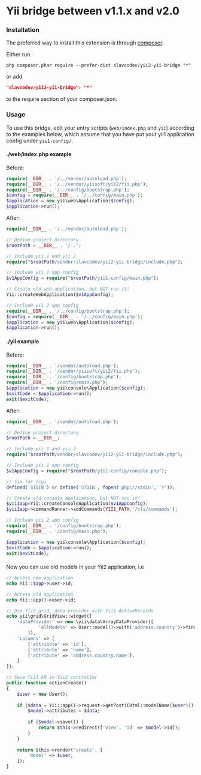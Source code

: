 Yii bridge between v1.1.x and v2.0
==================================

### Installation

The preferred way to install this extension is through [composer](http://getcomposer.org/download/).

Either run

```
php composer.phar require --prefer-dist slavcodev/yii2-yii-bridge "*"
```

or add

```json
"slavcodev/yii2-yii-bridge": "*"
```

to the require section of your composer.json.

### Usage

To use this bridge, edit your entry scripts (`web/index.php` and `yii`) according to the examples below, which assume that you have put your yii1 application config under `yii1-config/`.

#### ./web/index.php example

Before:

```php
require(__DIR__ . '/../vendor/autoload.php');
require(__DIR__ . '/../vendor/yiisoft/yii2/Yii.php');
require(__DIR__ . '/../config/bootstrap.php');
$config = require(__DIR__ . '/../config/main.php');
$application = new yii\web\Application($config);
$application->run();
```

After:

```php
require(__DIR__ . '/../vendor/autoload.php');

// Define project directory
$rootPath = __DIR__ . '/..';

// Include yii 1 and yii 2
require("$rootPath/vendor/slavcodev/yii2-yii-bridge/include.php");

// Include yii 1 app config
$v1AppConfig = require("$rootPath/yii1-config/main.php");

// Create old web application, but NOT run it!
Yii::createWebApplication($v1AppConfig);

// Include yii 2 app config
require(__DIR__ . '/../config/bootstrap.php');
$config = require(__DIR__ . '/../config/main.php');
$application = new yii\web\Application($config);
$application->run();
```

#### ./yii example

Before:

```php
require(__DIR__ . '/vendor/autoload.php');
require(__DIR__ . '/vendor/yiisoft/yii2/Yii.php');
require(__DIR__ . '/config/bootstrap.php');
require(__DIR__ . '/config/main.php');
$application = new yii\console\Application($config);
$exitCode = $application->run();
exit($exitCode);
```

After:

```php
require(__DIR__ . '/vendor/autoload.php');

// Define project directory
$rootPath = __DIR__;

// Include yii 1 and yii 2
require("$rootPath/vendor/slavcodev/yii2-yii-bridge/include.php");

// Include yii 1 app config
$v1AppConfig = require("$rootPath/yii1-config/console.php");

// fix for fcgi
defined('STDIN') or define('STDIN', fopen('php://stdin', 'r'));

// Create old console application, but NOT run it!
$yii1app=Yii::createConsoleApplication($v1AppConfig);
$yii1app->commandRunner->addCommands(YII1_PATH.'/cli/commands');

// Include yii 2 app config
require(__DIR__ . '/config/bootstrap.php');
require(__DIR__ . '/config/main.php');

$application = new yii\console\Application($config);
$exitCode = $application->run();
exit($exitCode);
```

####

Now you can use old models in your Yii2 application, i.e

```php
// Access new application
echo Yii::$app->user->id;

// Access old application
echo Yii::app()->user->id;

// Use Yii2 grid, data provider with Yii1 ActiveRecords
echo yii\grid\GridView::widget([
    'dataProvider' => new \yii\data\ArrayDataProvider([
            'allModels' => User::model()->with('address.country')->findAll(),
        ]),
    'columns' => [
        ['attribute' => 'id'],
        ['attribute' => 'name'],
        ['attribute' => 'address.country.name'],
    ]
]);

// Save Yii1 AR in Yii2 controller
public function actionCreate()
{
    $user = new User();
    
    if ($data = Yii::app()->request->getPost(CHtml::modelName($user))) {
        $model->attributes = $data;
        
        if ($model->save()) {
            return $this->redirect(['view', 'id' => $model->id]);
        }
    }
    
    return $this->render('create', [
        'model' => $user,
    ]);
}
```
